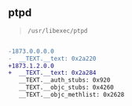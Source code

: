 ## ptpd

> `/usr/libexec/ptpd`

```diff

-1873.0.0.0.0
-  __TEXT.__text: 0x2a220
+1873.1.2.0.0
+  __TEXT.__text: 0x2a284
   __TEXT.__auth_stubs: 0x920
   __TEXT.__objc_stubs: 0x4260
   __TEXT.__objc_methlist: 0x2628

```
